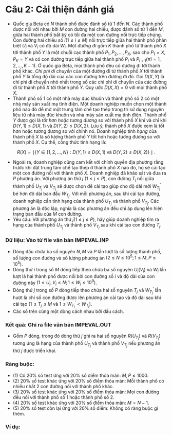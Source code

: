 # Câu 2: Cải thiện đánh giá 
- Quốc gia Beta có $N$ thành phố được đánh số từ 1 đến $N$. Các thành phố được nối với nhau bởi $M$ con đường hai chiều, được đánh số từ 1 đến $M$, giữa hai thành phố bất kỳ có tối đa một con đường nối trực tiếp chúng. Con đường hai chiều số $i(1 \leq i \leq M)$ nối trực tiếp giữa hai thành phố phân biệt $U_{i}$ và $V_{i}$ có độ dài $W_{i}$. Một *đường đi* gồm $K$ thành phố tữ thành phố $X$ tới thành phố $Y$ là một chuỗi cạc thành phố $P_{1}, P_{2}, \ldots, P_{K}$, sao cho $P_{1}=X, P_{K}=Y$ và có con đường trực tiếp giữa hai thành phố $P_{i}$ và $P_{i+1}(\forall i=1,2, \ldots, K-1)$. Ở quốc gia Beta, mọi thành phố đèu có đường đi tới thành phố khác. *Chi phí di chuyển* của một đường đi từ thành phố $X$ tới thành phố $Y$ là tổng độ dài của các con đường trên đường đi đó. Gọi $D(X, Y)$ là chi phí di chuyển nhỏ nhất trong số các chi phí di chuyển của các đường đi từ thành phố $X$ tới thành phố $Y$. Quy ước $D(X, X)=0$ với mọi thành phố $X$.  
- Thành phố số 1 có một nhà máy đúc khuôn và thành phố số 2 có một nhà máy sản xuất mạ tĩnh điện. Một doanh nghiệp muốn chọn một thành phố nào đó để mở một trung tâm chế tạo thép trang trí sử dụng nguyên liệu từ nhà máy đúc khuôn và nhà máy sản xuất mạ tĩnh điện. Thành phố $Y$ được gọi là *tốt hơn hoặc tương đương* so với thành phố $X$ khi và chỉ khi $D(Y, 1) \leq D(X, 1)$ và $D(Y, 2) \leq D(X, 2)$. Lưu ý, thành phố $X$ được xem là tốt hơn hoặc tương đương so với chính nó. Doanh nghiệp tính *hạng* của thành phố $X$ là số lượng thành phố $Y$ tốt hơn hoặc tương đương so với thành phố $X$. Cụ thể, công thức tính hạng là:  
```math 
R(X)=\mid\{Y \in\{1,2, \ldots, N\}: D(Y, 1) \leq D(X, 1) \text { và } D(Y, 2) \leq D(X, 2)\} \mid .  
``` 
- Ngoài ra, doanh nghiệp cũng cam kết với chính quyền địa phương rằng trước khi đặt trung tâm chế tạo thép ở thành phố $X$ nào đó, họ sẽ cải tạo một con đường nối với thành phố $X$. Doanh nghiệp đã khảo sát và đưa ra $P$ phương án. Với phương án thứ $j$ $(1 \leq j \leq P)$, con đường $T_{j}$ nối giữa thành phố $U_{T_{j}}$ và $V_{T_{j}}$ sẽ được chọn để cải tạo giúp cho độ dài mới $W_{T_{j}}^{\prime}$ bé hơn độ dài ban đầu $W_{T_{j}}$. Với mỗi phương án, sau khi cải tạo đường, doanh nghiệp cần tính hạng của thành phố $U_{T_{j}}$ và thành phố $V_{T_{j}}$. Các phương án là độc lập, nghĩa là các phương án đều chỉ áp dụng lên hiện trạng ban đầu của $M$ con đường.  
- Yêu cầu: Với phương án thứ $j(1 \leq j \leq P)$, hãy giúp doanh nghiệp tìm ra hạng của thành phố $U_{T_{j}}$ và thành phố $V_{T_{j}}$ sau khi cải tạo con đường $T_{j}$.
### Dữ liệu: Vào từ file văn bản IMPEVAL.INP
- Dòng đầu chứa ba số nguyên $N, M$ và $P$ lần lượt là số lượng thành phố, số lượng con đường và số lượng phương án $\left(2 \leq N \leq 10^{5} ; 1 \leq M, P \leq 10^{5}\right)$.  
- Dòng thứ $i$ trong số $M$ dòng tiếp theo chứa ba số nguyên $U_{i}\left(V_{i}\right)$ và $W_{i}$ lần lượt là hai thành phố được nối bởi con đường số $i$ và độ dài của con đường năy $\left(1 \leq U_{i}, V_{i} \leq N ; 1 \leq W_{i} \leq 10^{9}\right)$.
- Dòng thứ $j$ trong số $P$ dòng tiếp theo chứa hai số nguyên $T_{j}$ và $W_{T_{j}}^{\prime}$ lần hượt là chỉ số con đường được lên phương án cải tạo và độ dài sau khi cải tạo ($1 \le {T_j} \le M$ và $1 \le {W_{{T_j}}}^\prime  < {W_{{T_j}}}$).
- Các số trên cùng một dòng cách nhau bởi dấu cách. 
### Kết quả: Ghi ra file văn bản IMPEVAL.OUT
- Gồm $P$ dòng, trong đó dòng thứ $j$ ghi ra hai số nguyên $R\left(U_{T_{j}}\right)$ và $R\left(V_{T_{j}}\right)$ tương ứng là hạng của thành phố $U_{T_{j}}$ và thành phố $V_{T_{j}}$ nếu phương án thứ $j$ được triển khai.
### Ràng buộc: 
   - (1) Có 20% số test ứng với 20% số điểm thỏa mãn: $M, P \leq 1000$.
   - (2) 20% số test khác ứng với 20% số điểm thỏa mān: Mỗi thành phố có nhiều nhất 2 con đường nối với thành phố khác.
   - (3) 20% số test khác ứng với 20% số điểm thỏa mãn: Mọi con đường đều nối với thành phố số 1 hoặc thành phố số 2.
   - (4) 20% số test khác ứng với 20% số điểm thỏa mãn: $M=N-1$.   
   - (5) 20% số test còn lại ứng với 20% số điểm: Không có ràng buộc gì thêm.
### Ví dụ:
















